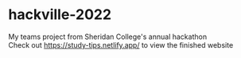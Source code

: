 # hackville-2022
My teams project from Sheridan College's annual hackathon \
Check out https://study-tips.netlify.app/ to view the finished website
